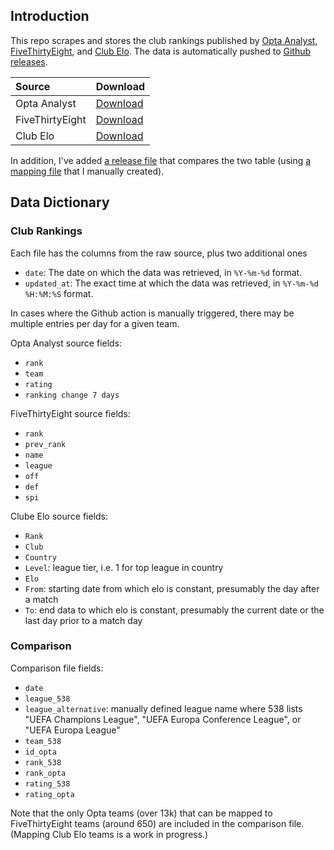## Introduction

This repo scrapes and stores the club rankings published by [Opta Analyst](https://theanalyst.com/na/2023/03/who-are-the-best-football-team-in-the-world-opta-power-rankings/), [FiveThirtyEight](https://projects.fivethirtyeight.com/soccer-predictions/global-), and [Club Elo](http://clubelo.com/). The data is automatically pushed to [Github releases](https://github.com/tonyelhabr/releases).

| Source | Download |
| :----- | :------- |
| Opta Analyst | [Download](https://github.com/tonyelhabr/club-rankings/releases/download/club-rankings/opta-club-rankings.csv) |
| FiveThirtyEight | [Download](https://github.com/tonyelhabr/club-rankings/releases/download/club-rankings/fivethirtyeight-club-rankings.csv) |
| Club Elo | [Download](https://github.com/tonyelhabr/club-rankings/releases/download/club-rankings/clubelo-club-rankings.csv) |

In addition, I've added [a release file](https://github.com/tonyelhabr/releases/download/compared-rankings.csv) that compares the two table (using [a mapping file](https://github.com/tonyelhabr/blob/main/team-mapping.csv) that I manually created).

## Data Dictionary

### Club Rankings

Each file has the columns from the raw source, plus two additional ones

* `date`: The date on which the data was retrieved, in `%Y-%m-%d` format.
* `updated_at`: The exact time at which the data was retrieved, in `%Y-%m-%d %H:%M:%S` format.

In cases where the Github action is manually triggered, there may be multiple entries per day for a given team.

Opta Analyst source fields:

* `rank`
* `team`
* `rating`
* `ranking change 7 days`

FiveThirtyEight source fields:

* `rank`
* `prev_rank`
* `name`
* `league`
* `off`
* `def`
* `spi`

Clube Elo source fields:

* `Rank`
* `Club`
* `Country`
* `Level`: league tier, i.e. 1 for top league in country
* `Elo`
* `From`: starting date from which elo is constant, presumably the day after a match
* `To`: end data to which elo is constant, presumably the current date or the last day prior to a match day

### Comparison

Comparison file fields:

* `date`
* `league_538`
* `league_alternative`: manually defined league name where 538 lists "UEFA Champions League", "UEFA Europa Conference League", or "UEFA Europa League"
* `team_538`
* `id_opta`
* `rank_538`
* `rank_opta`
* `rating_538`
* `rating_opta`

Note that the only Opta teams (over 13k) that can be mapped to FiveThirtyEight teams (around 650) are included in the comparison file. (Mapping Club Elo teams is a work in progress.)